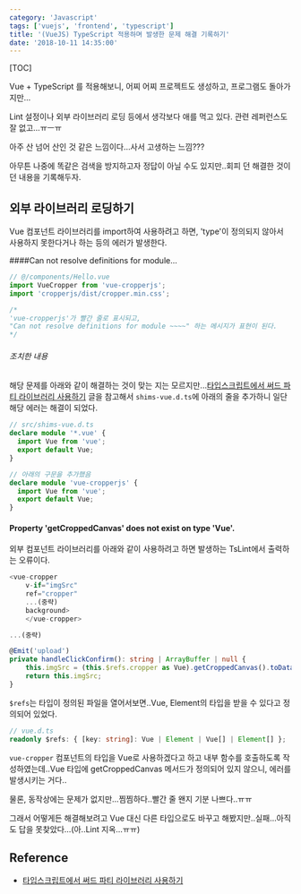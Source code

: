 ```yaml
---
category: 'Javascript'
tags: ['vuejs', 'frontend', 'typescript']
title: '(VueJS) TypeScript 적용하며 발생한 문제 해결 기록하기'
date: '2018-10-11 14:35:00'
---
```


[TOC]

Vue + TypeScript 를 적용해보니, 어찌 어찌 프로젝트도 생성하고, 프로그램도 돌아가지만...

Lint 설정이나 외부 라이브러리 로딩 등에서 생각보다 애를 먹고 있다. 관련 레퍼런스도 잘 없고…ㅠㅡㅠ

아주 산 넘어 산인 것 같은 느낌이다…사서 고생하는 느낌???

아무튼 나중에 똑같은 검색을 방지하고자 정답이 아닐 수도 있지만..회피 던 해결한 것이던 내용을 기록해두자.

## 외부 라이브러리 로딩하기

Vue 컴포넌트 라이브러리를 import하여 사용하려고 하면, 'type'이 정의되지 않아서 사용하지 못한다거나 하는 등의 에러가 발생한다.

####Can not resolve definitions for module…

```typescript
// @/components/Hello.vue
import VueCropper from 'vue-cropperjs';
import 'cropperjs/dist/cropper.min.css';

/*
'vue-cropperjs'가 빨간 줄로 표시되고, 
"Can not resolve definitions for module ~~~~" 하는 메시지가 표현이 된다.
*/
```

###### 조치한 내용

해당 문제를 아래와 같이 해결하는 것이 맞는 지는 모르지만...[타입스크립트에서 써드 파티 라이브러리 사용하기](https://blog.martinwork.co.kr/typescript/2018/05/30/how-to-use-third-party-library.html) 글을 참고해서 `shims-vue.d.ts`에 아래의 줄을 추가하니 일단 해당 에러는 해결이 되었다.

```typescript
// src/shims-vue.d.ts
declare module '*.vue' {
  import Vue from 'vue';
  export default Vue;
}

// 아래의 구문을 추가했음
declare module 'vue-cropperjs' {
  import Vue from 'vue';
  export default Vue;
}
```

#### Property 'getCroppedCanvas' does not exist on type 'Vue'.

외부 컴포넌트 라이브러리를 아래와 같이 사용하려고 하면 발생하는 TsLint에서 출력하는 오류이다.

```typescript
<vue-cropper
    v-if="imgSrc"
    ref="cropper"
	...(중략)
    background>
    </vue-cropper>

...(중략)

@Emit('upload')
private handleClickConfirm(): string | ArrayBuffer | null {
    this.imgSrc = (this.$refs.cropper as Vue).getCroppedCanvas().toDataURL();
    return this.imgSrc;
}
```

`$refs`는 타입이 정의된 파일을 열어서보면..Vue, Element의 타입을 받을 수 있다고 정의되어 있었다.

```typescript
// vue.d.ts
readonly $refs: { [key: string]: Vue | Element | Vue[] | Element[] };
```

`vue-cropper` 컴포넌트의 타입을 Vue로 사용하겠다고 하고 내부 함수를 호출하도록 작성하였는데..Vue 타입에 getCroppedCanvas 메서드가 정의되어 있지 않으니, 에러를 발생시키는 거다..

물론, 동작상에는 문제가 없지만…찜찜하다..빨간 줄 왠지 기분 나쁘다..ㅠㅠ

그래서 어떻게든 해결해보려고 Vue 대신 다른 타입으로도 바꾸고 해봤지만..실패…아직도 답을 못찾았다…(아..Lint 지옥…ㅠㅠ)

## Reference

- [타입스크립트에서 써드 파티 라이브러리 사용하기](https://blog.martinwork.co.kr/typescript/2018/05/30/how-to-use-third-party-library.html)
